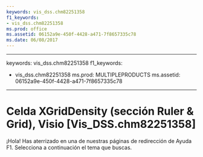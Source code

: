 ```yaml
---
keywords: vis_dss.chm82251358
f1_keywords:
- vis_dss.chm82251358
ms.prod: office
ms.assetid: 06152a9e-450f-4428-a471-7f8657335c78
ms.date: 06/08/2017
---
```


---
keywords: vis_dss.chm82251358
f1_keywords:
- vis_dss.chm82251358
ms.prod: MULTIPLEPRODUCTS
ms.assetid: 06152a9e-450f-4428-a471-7f8657335c78
---


# Celda XGridDensity (sección Ruler &amp; Grid), Visio [Vis_DSS.chm82251358]

¡Hola! Has aterrizado en una de nuestras páginas de redirección de Ayuda F1. Selecciona a continuación el tema que buscas.




